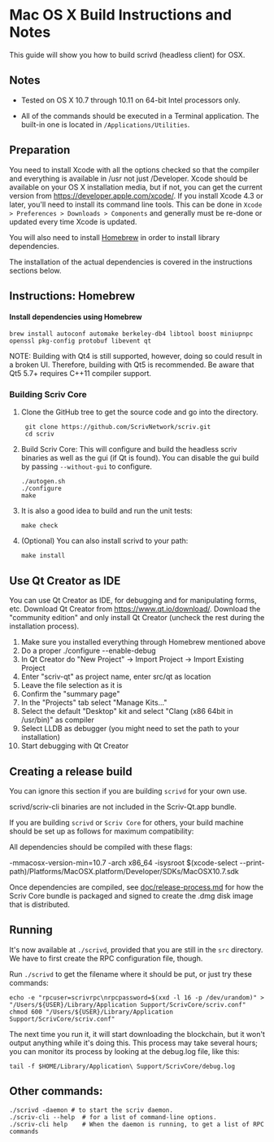 Mac OS X Build Instructions and Notes
====================================
This guide will show you how to build scrivd (headless client) for OSX.

Notes
-----

* Tested on OS X 10.7 through 10.11 on 64-bit Intel processors only.

* All of the commands should be executed in a Terminal application. The
built-in one is located in `/Applications/Utilities`.

Preparation
-----------

You need to install Xcode with all the options checked so that the compiler
and everything is available in /usr not just /Developer. Xcode should be
available on your OS X installation media, but if not, you can get the
current version from https://developer.apple.com/xcode/. If you install
Xcode 4.3 or later, you'll need to install its command line tools. This can
be done in `Xcode > Preferences > Downloads > Components` and generally must
be re-done or updated every time Xcode is updated.

You will also need to install [Homebrew](http://brew.sh) in order to install library
dependencies.

The installation of the actual dependencies is covered in the instructions
sections below.

Instructions: Homebrew
----------------------

#### Install dependencies using Homebrew

    brew install autoconf automake berkeley-db4 libtool boost miniupnpc openssl pkg-config protobuf libevent qt

NOTE: Building with Qt4 is still supported, however, doing so could result in a broken UI. Therefore, building with Qt5 is recommended. Be aware that Qt5 5.7+ requires C++11 compiler support.

### Building Scriv Core

1. Clone the GitHub tree to get the source code and go into the directory.

        git clone https://github.com/ScrivNetwork/scriv.git
        cd scriv

2.  Build Scriv Core:
    This will configure and build the headless scriv binaries as well as the gui (if Qt is found).
    You can disable the gui build by passing `--without-gui` to configure.

        ./autogen.sh
        ./configure
        make

3.  It is also a good idea to build and run the unit tests:

        make check

4.  (Optional) You can also install scrivd to your path:

        make install

Use Qt Creator as IDE
------------------------
You can use Qt Creator as IDE, for debugging and for manipulating forms, etc.
Download Qt Creator from https://www.qt.io/download/. Download the "community edition" and only install Qt Creator (uncheck the rest during the installation process).

1. Make sure you installed everything through Homebrew mentioned above
2. Do a proper ./configure --enable-debug
3. In Qt Creator do "New Project" -> Import Project -> Import Existing Project
4. Enter "scriv-qt" as project name, enter src/qt as location
5. Leave the file selection as it is
6. Confirm the "summary page"
7. In the "Projects" tab select "Manage Kits..."
8. Select the default "Desktop" kit and select "Clang (x86 64bit in /usr/bin)" as compiler
9. Select LLDB as debugger (you might need to set the path to your installation)
10. Start debugging with Qt Creator

Creating a release build
------------------------
You can ignore this section if you are building `scrivd` for your own use.

scrivd/scriv-cli binaries are not included in the Scriv-Qt.app bundle.

If you are building `scrivd` or `Scriv Core` for others, your build machine should be set up
as follows for maximum compatibility:

All dependencies should be compiled with these flags:

 -mmacosx-version-min=10.7
 -arch x86_64
 -isysroot $(xcode-select --print-path)/Platforms/MacOSX.platform/Developer/SDKs/MacOSX10.7.sdk

Once dependencies are compiled, see [doc/release-process.md](release-process.md) for how the Scriv Core
bundle is packaged and signed to create the .dmg disk image that is distributed.

Running
-------

It's now available at `./scrivd`, provided that you are still in the `src`
directory. We have to first create the RPC configuration file, though.

Run `./scrivd` to get the filename where it should be put, or just try these
commands:

    echo -e "rpcuser=scrivrpc\nrpcpassword=$(xxd -l 16 -p /dev/urandom)" > "/Users/${USER}/Library/Application Support/ScrivCore/scriv.conf"
    chmod 600 "/Users/${USER}/Library/Application Support/ScrivCore/scriv.conf"

The next time you run it, it will start downloading the blockchain, but it won't
output anything while it's doing this. This process may take several hours;
you can monitor its process by looking at the debug.log file, like this:

    tail -f $HOME/Library/Application\ Support/ScrivCore/debug.log

Other commands:
-------

    ./scrivd -daemon # to start the scriv daemon.
    ./scriv-cli --help  # for a list of command-line options.
    ./scriv-cli help    # When the daemon is running, to get a list of RPC commands
